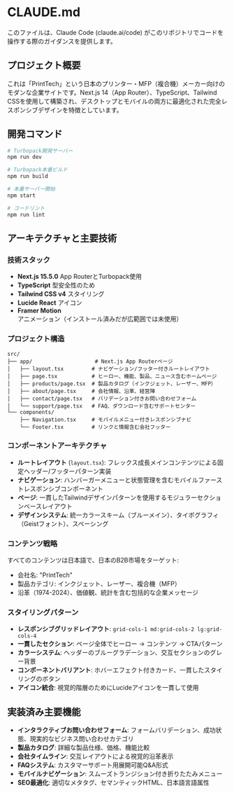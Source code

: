 # CLAUDE.md

このファイルは、Claude Code (claude.ai/code) がこのリポジトリでコードを操作する際のガイダンスを提供します。

## プロジェクト概要

これは「PrintTech」という日本のプリンター・MFP（複合機）メーカー向けのモダンな企業サイトです。Next.js 14（App Router）、TypeScript、Tailwind CSSを使用して構築され、デスクトップとモバイルの両方に最適化された完全レスポンシブデザインを特徴としています。

## 開発コマンド

```bash
# Turbopack開発サーバー
npm run dev

# Turbopack本番ビルド
npm run build

# 本番サーバー開始
npm start

# コードリント
npm run lint
```

## アーキテクチャと主要技術

### 技術スタック
- **Next.js 15.5.0** App RouterとTurbopack使用
- **TypeScript** 型安全性のため
- **Tailwind CSS v4** スタイリング
- **Lucide React** アイコン
- **Framer Motion** アニメーション（インストール済みだが広範囲では未使用）

### プロジェクト構造
```
src/
├── app/                    # Next.js App Routerページ
│   ├── layout.tsx         # ナビゲーション/フッター付きルートレイアウト
│   ├── page.tsx           # ヒーロー、機能、製品、ニュース含むホームページ
│   ├── products/page.tsx  # 製品カタログ（インクジェット、レーザー、MFP）
│   ├── about/page.tsx     # 会社情報、沿革、経営陣
│   ├── contact/page.tsx   # バリデーション付きお問い合わせフォーム
│   └── support/page.tsx   # FAQ、ダウンロード含むサポートセンター
└── components/
    ├── Navigation.tsx     # モバイルメニュー付きレスポンシブナビ
    └── Footer.tsx         # リンクと情報含む会社フッター
```

### コンポーネントアーキテクチャ
- **ルートレイアウト** (`layout.tsx`): フレックス成長メインコンテンツによる固定ヘッダー/フッターパターン実装
- **ナビゲーション**: ハンバーガーメニューと状態管理を含むモバイルファーストレスポンシブコンポーネント
- **ページ**: 一貫したTailwindデザインパターンを使用するモジュラーセクションベースレイアウト
- **デザインシステム**: 統一カラースキーム（ブルーメイン）、タイポグラフィ（Geistフォント）、スペーシング

### コンテンツ戦略
すべてのコンテンツは日本語で、日本のB2B市場をターゲット:
- 会社名: "PrintTech" 
- 製品カテゴリ: インクジェット、レーザー、複合機（MFP）
- 沿革（1974-2024）、価値観、統計を含む包括的な企業メッセージ

### スタイリングパターン
- **レスポンシブグリッドレイアウト**: `grid-cols-1 md:grid-cols-2 lg:grid-cols-4`
- **一貫したセクション**: ページ全体でヒーロー → コンテンツ → CTAパターン
- **カラーシステム**: ヘッダーのブルーグラデーション、交互セクションのグレー背景
- **コンポーネントバリアント**: ホバーエフェクト付きカード、一貫したスタイリングのボタン
- **アイコン統合**: 視覚的階層のためにLucideアイコンを一貫して使用

## 実装済み主要機能

- **インタラクティブお問い合わせフォーム**: フォームバリデーション、成功状態、現実的なビジネス問い合わせカテゴリ
- **製品カタログ**: 詳細な製品仕様、価格、機能比較
- **会社タイムライン**: 交互レイアウトによる視覚的沿革表示
- **FAQシステム**: カスタマーサポート用展開可能Q&A形式
- **モバイルナビゲーション**: スムーズトランジション付き折りたたみメニュー
- **SEO最適化**: 適切なメタタグ、セマンティックHTML、日本語言語属性
